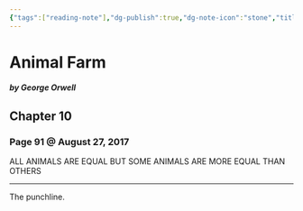 ```yaml
---
{"tags":["reading-note"],"dg-publish":true,"dg-note-icon":"stone","title":"Notes from Animal Farm by George Orwell","created":"2017-08-27T18:23:37+06:00","updated":"2023-01-30T23:41:17+06:00","permalink":"/personal/reading/notes-and-highlights/animal-farm-by-george-orwell/","dgPassFrontmatter":true,"noteIcon":"stone"}
---
```



# Animal Farm
##### by George Orwell

## Chapter 10
### Page 91 @ August 27, 2017
ALL ANIMALS ARE EQUAL BUT SOME ANIMALS ARE MORE EQUAL THAN OTHERS

---
The punchline.